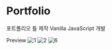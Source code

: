 # Portfolio
 포트폴리오 틀 제작
 Vanilla JavaScript 개발
 

Preview
![1](https://user-images.githubusercontent.com/68384429/121136594-cb70ed00-c870-11eb-96ba-896209f1c611.JPG)
![2](https://user-images.githubusercontent.com/68384429/121136727-ec394280-c870-11eb-809a-ec6a042084f3.JPG)
![6](https://user-images.githubusercontent.com/68384429/121136737-ee9b9c80-c870-11eb-804f-135d207a5946.JPG)
